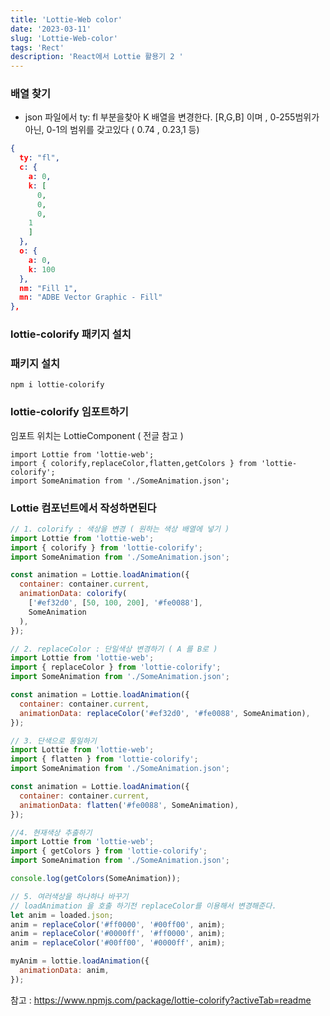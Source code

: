 ```yaml
---
title: 'Lottie-Web color'
date: '2023-03-11'
slug: 'Lottie-Web-color'
tags: 'Rect'
description: 'React에서 Lottie 활용기 2 '
---
```


### 배열 찾기

- json 파일에서 ty: fl 부분을찾아 K 배열을 변경한다.
  [R,G,B] 이며 , 0-255범위가 아닌, 0-1의 범위를 갖고있다 ( 0.74 , 0.23,1 등)

```json
{
  ty: "fl",
  c: {
    a: 0,
    k: [
      0,
      0,
      0,
    1
    ]
  },
  o: {
    a: 0,
    k: 100
  },
  nm: "Fill 1",
  mn: "ADBE Vector Graphic - Fill"
},
```

### lottie-colorify 패키지 설치

### 패키지 설치

```
npm i lottie-colorify
```

### lottie-colorify 임포트하기

임포트 위치는 LottieComponent ( 전글 참고 )

```
import Lottie from 'lottie-web';
import { colorify,replaceColor,flatten,getColors } from 'lottie-colorify';
import SomeAnimation from './SomeAnimation.json';
```

### Lottie 컴포넌트에서 작성하면된다

```js
// 1. colorify : 색상을 변경 ( 원하는 색상 배열에 넣기 )
import Lottie from 'lottie-web';
import { colorify } from 'lottie-colorify';
import SomeAnimation from './SomeAnimation.json';

const animation = Lottie.loadAnimation({
  container: container.current,
  animationData: colorify(
    ['#ef32d0', [50, 100, 200], '#fe0088'],
    SomeAnimation
  ),
});
```

```js
// 2. replaceColor : 단일색상 변경하기 ( A 를 B로 )
import Lottie from 'lottie-web';
import { replaceColor } from 'lottie-colorify';
import SomeAnimation from './SomeAnimation.json';

const animation = Lottie.loadAnimation({
  container: container.current,
  animationData: replaceColor('#ef32d0', '#fe0088', SomeAnimation),
});
```

```js
// 3. 단색으로 통일하기
import Lottie from 'lottie-web';
import { flatten } from 'lottie-colorify';
import SomeAnimation from './SomeAnimation.json';

const animation = Lottie.loadAnimation({
  container: container.current,
  animationData: flatten('#fe0088', SomeAnimation),
});
```

```js
//4. 현재색상 추출하기
import Lottie from 'lottie-web';
import { getColors } from 'lottie-colorify';
import SomeAnimation from './SomeAnimation.json';

console.log(getColors(SomeAnimation));
```

```js
// 5. 여러색상을 하나하나 바꾸기
// loadAnimation 을 호출 하기전 replaceColor를 이용해서 변경해준다.
let anim = loaded.json;
anim = replaceColor('#ff0000', '#00ff00', anim);
anim = replaceColor('#0000ff', '#ff0000', anim);
anim = replaceColor('#00ff00', '#0000ff', anim);

myAnim = lottie.loadAnimation({
  animationData: anim,
});
```

참고 : https://www.npmjs.com/package/lottie-colorify?activeTab=readme
